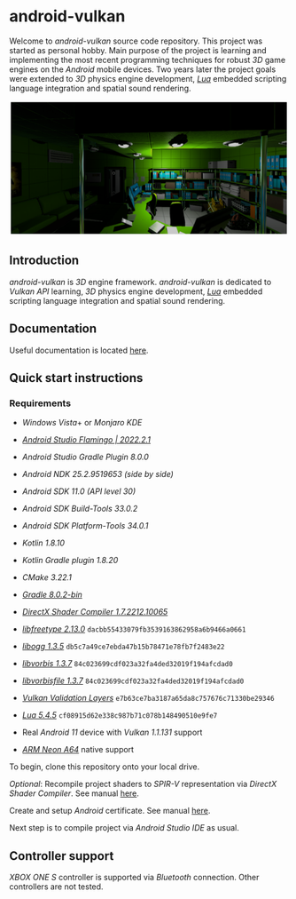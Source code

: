 # android-vulkan

Welcome to _android-vulkan_ source code repository. This project was started as personal hobby. Main purpose of the project is learning and implementing the most recent programming techniques for robust _3D_ game engines on the _Android_ mobile devices. Two years later the project goals were extended to _3D_ physics engine development, [_Lua_](https://en.wikipedia.org/wiki/Lua_(programming_language)) embedded scripting language integration and spatial sound rendering.

<img src="./docs/images/preview.png"/>

## Introduction

_android-vulkan_ is _3D_ engine framework. _android-vulkan_ is dedicated to _Vulkan API_ learning, _3D_ physics engine development, [_Lua_](https://en.wikipedia.org/wiki/Lua_(programming_language)) embedded scripting language integration and spatial sound rendering.

## Documentation

Useful documentation is located [here](docs/documentation.md).

## Quick start instructions

### Requirements

* _Windows Vista_+ or _Monjaro KDE_

* [_Android Studio Flamingo | 2022.2.1_](https://developer.android.com/studio)
* _Android Studio Gradle Plugin 8.0.0_
* _Android NDK 25.2.9519653 (side by side)_
* _Android SDK 11.0 (API level 30)_
* _Android SDK Build-Tools 33.0.2_
* _Android SDK Platform-Tools 34.0.1_
* _Kotlin 1.8.10_
* _Kotlin Gradle plugin 1.8.20_
* _CMake 3.22.1_
* [_Gradle 8.0.2-bin_](https://services.gradle.org/distributions/)
* [_DirectX Shader Compiler 1.7.2212.10065_](https://github.com/microsoft/DirectXShaderCompiler)
* [_libfreetype 2.13.0_](https://gitlab.freedesktop.org/freetype/freetype) `dacbb55433079fb3539163862958a6b9466a0661`
* [_libogg 1.3.5_](https://gitlab.xiph.org/xiph/ogg) `db5c7a49ce7ebda47b15b78471e78fb7f2483e22`
* [_libvorbis 1.3.7_](https://gitlab.xiph.org/xiph/vorbis) `84c023699cdf023a32fa4ded32019f194afcdad0`
* [_libvorbisfile 1.3.7_](https://gitlab.xiph.org/xiph/vorbis) `84c023699cdf023a32fa4ded32019f194afcdad0`
* [_Vulkan Validation Layers_](https://github.com/KhronosGroup/Vulkan-ValidationLayers) `e7b63ce7ba3187a65da8c757676c71330be29346`
* [_Lua 5.4.5_](https://github.com/lua/lua) `cf08915d62e338c987b71c078b148490510e9fe7`
* Real _Android 11_ device with _Vulkan 1.1.131_ support
* [_ARM Neon A64_](https://developer.arm.com/architectures/instruction-sets/simd-isas/neon/neon-programmers-guide-for-armv8-a/introducing-neon-for-armv8-a) native support

To begin, clone this repository onto your local drive.

_Optional_: Recompile project shaders to _SPIR-V_ representation via _DirectX Shader Compiler_. See manual [here](docs/shader-compilation.md).

Create and setup _Android_ certificate. See manual [here](docs/release-build.md).

Next step is to compile project via _Android Studio IDE_ as usual.

## Controller support

_XBOX ONE S_ controller is supported via _Bluetooth_ connection. Other controllers are not tested.
